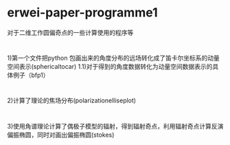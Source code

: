 # erwei-paper-programme1
对于二维工作圆偏奇点的一些计算使用的程序等
#
1)第一个文件把python 包画出来的角度分布的远场转化成了笛卡尔坐标系的动量空间表示(sphericaltocar)
1.1)对于得到的角度数据转化为动量空间数据表示的具体例子（bfp1）
#
2)计算了理论的焦场分布(polarizationelliseplot)
#
3)使用角谱理论计算了偶极子模型的辐射，得到辐射奇点，利用辐射奇点计算反演偏振椭圆，同时对画出偏振椭圆(stokes)

